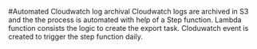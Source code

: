#Automated Cloudwatch log archival
Cloudwatch logs are archived in S3 and the the process is automated with help of a Step function. 
Lambda function consists the logic to create the export task. 
Cloduwatch event is created to trigger the step function daily.
